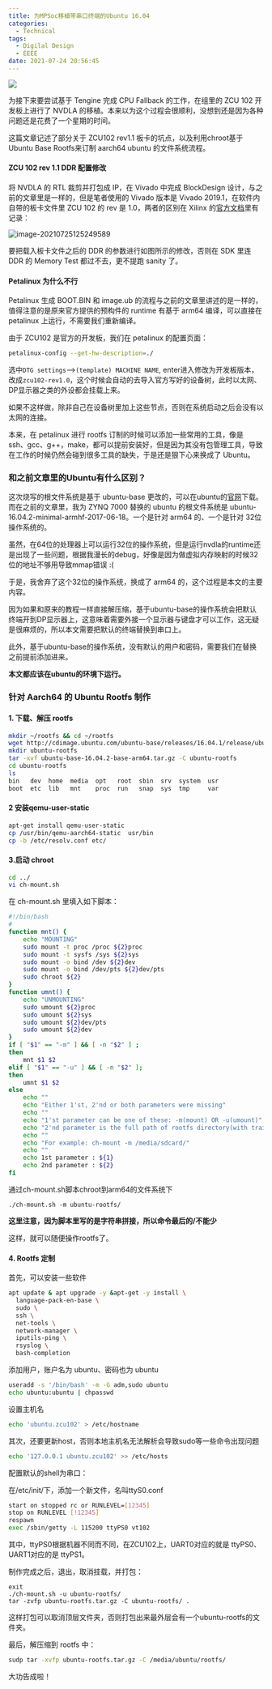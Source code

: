 ```yaml
---
title: 为MPSoc移植带串口终端的Ubuntu 16.04
categories:
  - Technical
tags:
  - Digilal Design
  - EEEE
date: 2021-07-24 20:56:45
---
```


![](https://leiblog-imgbed.oss-cn-beijing.aliyuncs.com/img/20210725151558.png)

为接下来要尝试基于 Tengine 完成 CPU Fallback 的工作，在组里的 ZCU 102 开发板上进行了 NVDLA 的移植。本来以为这个过程会很顺利，没想到还是因为各种问题还是花费了一个星期的时间。

这篇文章记述了部分关于 ZCU102 rev1.1 板卡的坑点，以及利用chroot基于Ubuntu Base Rootfs来订制 aarch64 ubuntu 的文件系统流程。

<!-- more -->

#### ZCU 102 rev 1.1 DDR 配置修改

将 NVDLA 的 RTL 裁剪并打包成 IP，在 Vivado 中完成 BlockDesign 设计，与之前的文章里是一样的，但是笔者使用的 Vivado 版本是 Vivado 2019.1，在软件内自带的板卡文件里 ZCU 102 的 rev 是 1.0，两者的区别在 Xilinx 的[官方文档](https://www.xilinx.com/support/answers/71961.html)里有记录：

![image-20210725125249589](https://leiblog-imgbed.oss-cn-beijing.aliyuncs.com/img/image-20210725125249589.png) 

要把载入板卡文件之后的 DDR 的参数进行如图所示的修改，否则在 SDK 里连 DDR 的 Memory Test 都过不去，更不提跑 sanity 了。

#### Petalinux 为什么不行

Petalinux 生成 BOOT.BIN 和 image.ub 的流程与之前的文章里讲述的是一样的，值得注意的是原来官方提供的预构件的 runtime 有基于 arm64 编译，可以直接在 petalinux 上运行，不需要我们重新编译。

由于 ZCU102 是官方的开发板，我们在 petalinux 的配置页面：

```bash
petalinux-config --get-hw-description=./
```

选中`DTG settings`–>`(template) MACHINE NAME`, enter进入修改为开发板版本，改成`zcu102-rev1.0`，这个时候会自动的去导入官方写好的设备树，此时以太网、DP显示器之类的外设都会挂载上来。

如果不这样做，除非自己在设备树里加上这些节点，否则在系统启动之后会没有以太网的连接。

本来，在 petalinux 进行 rootfs 订制的时候可以添加一些常用的工具，像是 ssh、gcc、g++，make，都可以提前安装好，但是因为其没有包管理工具，导致在工作的时候仍然会碰到很多工具的缺失，于是还是狠下心来换成了 Ubuntu。

### 和之前文章里的Ubuntu有什么区别？

这次烧写的根文件系统是基于 ubuntu-base 更改的，可以在ubuntu的[官网](http://cdimage.ubuntu.com/ubuntu-base/releases/16.04/release/)下载。而在之前的文章里，我为 ZYNQ 7000 替换的 ubuntu 的根文件系统是 ubuntu-16.04.2-minimal-armhf-2017-06-18。一个是针对 arm64 的、一个是针对 32位操作系统的。

虽然，在64位的处理器上可以运行32位的操作系统，但是运行nvdla的runtime还是出现了一些问题，根据我漫长的debug，好像是因为做虚拟内存映射的时候32位的地址不够用导致mmap错误 :(

于是，我舍弃了这个32位的操作系统，换成了 arm64 的，这个过程是本文的主要内容。

因为如果和原来的教程一样直接解压缩，基于ubuntu-base的操作系统会把默认终端开到DP显示器上，这意味着需要外接一个显示器与键盘才可以工作，这无疑是很麻烦的，所以本文需要把默认的终端替换到串口上。

此外，基于ubuntu-base的操作系统，没有默认的用户和密码，需要我们在替换之前提前添加进来。

**本文都应该在ubuntu的环境下运行。**

### 针对 Aarch64 的 Ubuntu Rootfs 制作

#### 1. 下载、解压 rootfs

```bash
mkdir ~/rootfs && cd ~/rootfs
wget http://cdimage.ubuntu.com/ubuntu-base/releases/16.04.1/release/ubuntu-base-16.04.2-base-arm64.tar.gz
mkdir ubuntu-rootfs
tar -xvf ubuntu-base-16.04.2-base-arm64.tar.gz -C ubuntu-rootfs
cd ubuntu-rootfs
ls
bin   dev  home  media  opt   root  sbin  srv  system  usr
boot  etc  lib   mnt    proc  run   snap  sys  tmp     var
```

#### 2 安装qemu-user-static

```bash
apt-get install qemu-user-static
cp /usr/bin/qemu-aarch64-static  usr/bin
cp -b /etc/resolv.conf etc/
```

#### 3.启动 chroot

```bash
cd ../
vi ch-mount.sh
```

在 ch-mount.sh 里填入如下脚本：

```bash
#!/bin/bash
# 
function mnt() {
    echo "MOUNTING"
    sudo mount -t proc /proc ${2}proc
    sudo mount -t sysfs /sys ${2}sys
    sudo mount -o bind /dev ${2}dev
    sudo mount -o bind /dev/pts ${2}dev/pts		
    sudo chroot ${2}
}
function umnt() {
    echo "UNMOUNTING"
    sudo umount ${2}proc
    sudo umount ${2}sys
    sudo umount ${2}dev/pts
    sudo umount ${2}dev
}
if [ "$1" == "-m" ] && [ -n "$2" ] ;
then
    mnt $1 $2
elif [ "$1" == "-u" ] && [ -n "$2" ];
then
    umnt $1 $2
else
    echo ""
    echo "Either 1'st, 2'nd or both parameters were missing"
    echo ""
    echo "1'st parameter can be one of these: -m(mount) OR -u(umount)"
    echo "2'nd parameter is the full path of rootfs directory(with trailing '/')"
    echo ""
    echo "For example: ch-mount -m /media/sdcard/"
    echo ""
    echo 1st parameter : ${1}
    echo 2nd parameter : ${2}
fi
```

通过ch-mount.sh脚本chroot到arm64的文件系统下

```shell
./ch-mount.sh -m ubuntu-rootfs/
```

**这里注意，因为脚本里写的是字符串拼接，所以命令最后的/不能少**

这样，就可以随便操作rootfs了。

####  4. Rootfs 定制

首先，可以安装一些软件

```bash
apt update & apt upgrade -y &apt-get -y install \
  language-pack-en-base \
  sudo \
  ssh \
  net-tools \
  network-manager \
  iputils-ping \
  rsyslog \
  bash-completion
```

添加用户，账户名为 ubuntu、密码也为 ubuntu

```bash
useradd -s '/bin/bash' -m -G adm,sudo ubuntu
echo ubuntu:ubuntu | chpasswd
```

设置主机名

```bash
echo 'ubuntu.zcu102' > /etc/hostname
```

其次，还要更新host，否则本地主机名无法解析会导致sudo等一些命令出现问题

```bash
echo '127.0.0.1 ubuntu.zcu102' >> /etc/hosts
```

配置默认的shell为串口：

在/etc/init/下，添加一个新文件，名叫ttyS0.conf

```bash
start on stopped rc or RUNLEVEL=[12345]
stop on RUNLEVEL [!12345]
respawn
exec /sbin/getty -L 115200 ttyPS0 vt102
```

其中，ttyPS0根据机器不同而不同，在ZCU102上，UART0对应的就是 ttyPS0、UART1对应的是 ttyPS1。

制作完成之后，退出，取消挂载，并打包：

```shell
exit
./ch-mount.sh -u ubuntu-rootfs/
tar -zvfp ubuntu-rootfs.tar.gz -C ubuntu-rootfs/ .
```

这样打包可以取消顶层文件夹，否则打包出来最外层会有一个ubuntu-rootfs的文件夹。

最后，解压缩到 rootfs 中：

```bash
sudp tar -xvfp ubuntu-rootfs.tar.gz -C /media/ubuntu/rootfs/
```

大功告成啦！
